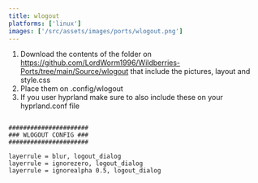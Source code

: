 ```yaml
---
title: wlogout
platforms: ['linux']
images: ['/src/assets/images/ports/wlogout.png']
---
```


1. Download the contents of the folder on https://github.com/LordWorm1996/Wildberries-Ports/tree/main/Source/wlogout that include the pictures, layout and style.css
2. Place them on .config/wlogout
3. If you user hyprland make sure to also include these on your hyprland.conf file

```

######################
### WLOGOUT CONFIG ###
######################

layerrule = blur, logout_dialog
layerrule = ignorezero, logout_dialog
layerrule = ignorealpha 0.5, logout_dialog

```

